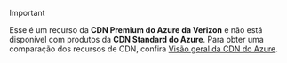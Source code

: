 > [!IMPORTANT]
> Esse é um recurso da **CDN Premium do Azure da Verizon** e não está disponível com produtos da **CDN Standard do Azure**. Para obter uma comparação dos recursos de CDN, confira [Visão geral da CDN do Azure](../articles/cdn/cdn-overview.md#azure-cdn-features).
> 
> 

